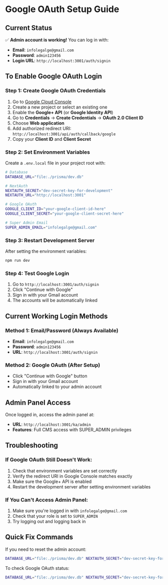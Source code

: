 # Google OAuth Setup Guide

## Current Status
✅ **Admin account is working!** You can log in with:
- **Email**: `infolegalge@gmail.com`
- **Password**: `admin123456`
- **Login URL**: `http://localhost:3001/auth/signin`

## To Enable Google OAuth Login

### Step 1: Create Google OAuth Credentials

1. Go to [Google Cloud Console](https://console.developers.google.com/)
2. Create a new project or select an existing one
3. Enable the **Google+ API** (or **Google Identity API**)
4. Go to **Credentials** → **Create Credentials** → **OAuth 2.0 Client ID**
5. Choose **Web application**
6. Add authorized redirect URI: `http://localhost:3001/api/auth/callback/google`
7. Copy your **Client ID** and **Client Secret**

### Step 2: Set Environment Variables

Create a `.env.local` file in your project root with:

```bash
# Database
DATABASE_URL="file:./prisma/dev.db"

# NextAuth
NEXTAUTH_SECRET="dev-secret-key-for-development"
NEXTAUTH_URL="http://localhost:3001"

# Google OAuth
GOOGLE_CLIENT_ID="your-google-client-id-here"
GOOGLE_CLIENT_SECRET="your-google-client-secret-here"

# Super Admin Email
SUPER_ADMIN_EMAIL="infolegalge@gmail.com"
```

### Step 3: Restart Development Server

After setting the environment variables:

```bash
npm run dev
```

### Step 4: Test Google Login

1. Go to `http://localhost:3001/auth/signin`
2. Click "Continue with Google"
3. Sign in with your Gmail account
4. The accounts will be automatically linked

## Current Working Login Methods

### Method 1: Email/Password (Always Available)
- **Email**: `infolegalge@gmail.com`
- **Password**: `admin123456`
- **URL**: `http://localhost:3001/auth/signin`

### Method 2: Google OAuth (After Setup)
- Click "Continue with Google" button
- Sign in with your Gmail account
- Automatically linked to your admin account

## Admin Panel Access

Once logged in, access the admin panel at:
- **URL**: `http://localhost:3001/ka/admin`
- **Features**: Full CMS access with SUPER_ADMIN privileges

## Troubleshooting

### If Google OAuth Still Doesn't Work:
1. Check that environment variables are set correctly
2. Verify the redirect URI in Google Console matches exactly
3. Make sure the Google+ API is enabled
4. Restart the development server after setting environment variables

### If You Can't Access Admin Panel:
1. Make sure you're logged in with `infolegalge@gmail.com`
2. Check that your role is set to `SUPER_ADMIN`
3. Try logging out and logging back in

## Quick Fix Commands

If you need to reset the admin account:

```bash
DATABASE_URL="file:./prisma/dev.db" NEXTAUTH_SECRET="dev-secret-key-for-development" npx tsx src/scripts/fix-admin-account.ts
```

To check Google OAuth status:

```bash
DATABASE_URL="file:./prisma/dev.db" NEXTAUTH_SECRET="dev-secret-key-for-development" npx tsx src/scripts/setup-google-oauth.ts
```

